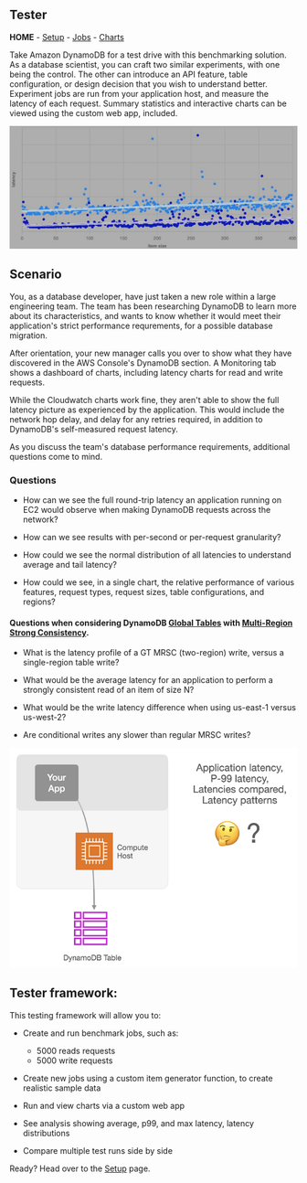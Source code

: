 ## Tester 
**HOME** - [Setup](./setup/README.md) - [Jobs](./jobs/README.md) - [Charts](./app/README.md)

Take Amazon DynamoDB for a test drive with this benchmarking solution. As a database scientist, you can craft two similar experiments, with one being the control. The other can introduce an API feature, table configuration, or design decision that you wish to understand better. Experiment jobs are run from your application host, and measure the latency of each request. Summary statistics and interactive charts can be viewed using the custom web app, included.


![spash-image](/public/tester_1.png)

## Scenario
You, as a database developer, have just taken a new role within a large engineering team. The team has been researching DynamoDB to learn more about its characteristics, and wants to know whether it would meet their application's strict performance requrements, for a possible database migration.

After orientation, your new manager calls you over to show what they have discovered in the AWS Console's DynamoDB section. A Monitoring tab shows a dashboard of charts, including latency charts for read and write requests. 

While the Cloudwatch charts work fine, they aren't able to show the full latency picture as experienced by the application. This would include the network hop delay, and delay for any retries required, in addition to DynamoDB's self-measured request latency. 

As you discuss the team's database performance requirements, additional questions come to mind.

### Questions
 * How can we see the full round-trip latency an application running on EC2 would observe when making DynamoDB requests across the network?

 * How can we see results with per-second or per-request granularity?

 * How could we see the normal distribution of all latencies to understand average and tail latency?

 * How could we see, in a single chart, the relative performance of various features, request types, request sizes, table configurations, and regions? 


#### Questions when considering DynamoDB [Global Tables](https://docs.aws.amazon.com/amazondynamodb/latest/developerguide/GlobalTables.html) with [Multi-Region Strong Consistency](https://docs.aws.amazon.com/amazondynamodb/latest/developerguide/multi-region-strong-consistency-gt.html).

 * What is the latency profile of a GT MRSC (two-region) write, versus a single-region table write?
  
 * What would be the average latency for an application to perform a strongly consistent read of an item of size N?

 * What would be the write latency difference when using us-east-1 versus us-west-2?
 
 * Are conditional writes any slower than regular MRSC writes?

![spash-image_001](/public/tester_s01.png)


## Tester framework: 
This testing framework will allow you to:

* Create and run benchmark jobs, such as:
   * 5000 reads requests
   * 5000 write requests 

* Create new jobs using a custom item generator function, to create realistic sample data
* Run and view charts via a custom web app
* See analysis showing average, p99, and max latency, latency distributions
* Compare multiple test runs side by side

Ready? 
Head over to the [Setup](./setup/README.md) page.
